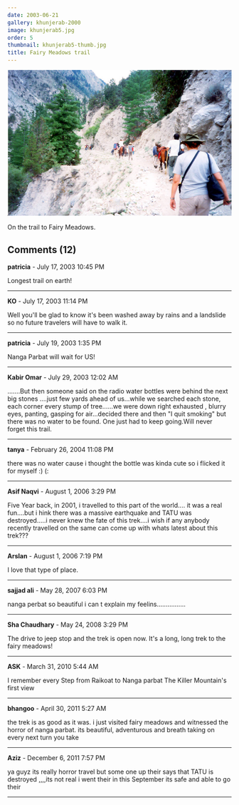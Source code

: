 ```yaml
---
date: 2003-06-21
gallery: khunjerab-2000
image: khunjerab5.jpg
order: 5
thumbnail: khunjerab5-thumb.jpg
title: Fairy Meadows trail
---
```


![Fairy Meadows trail](./khunjerab5.jpg)

On the trail to Fairy Meadows.

<div id="comments">

## Comments (12)

**patricia** - July 17, 2003 10:45 PM

Longest trail on earth!

---

**KO** - July 17, 2003 11:14 PM

Well you'll be glad to know it's been washed away by rains and a landslide so no future travelers will have to walk it.

---

**patricia** - July 19, 2003  1:35 PM

Nanga Parbat will wait for US!

---

**Kabir Omar** - July 29, 2003 12:02 AM

.......But then someone said on the radio water bottles were behind the next big stones ....just few yards ahead of us...while we searched each stone, each corner every stump of tree......we were down right exhausted , blurry eyes, panting, gasping for air...decided there and then "I quit smoking"
but there was no water to be found. One just had to keep going.Will never forget this trail.

---

**tanya** - February 26, 2004 11:08 PM

there was no water cause i thought the bottle was kinda cute so i flicked it for myself :) (:

---

**Asif Naqvi** - August  1, 2006  3:29 PM

Five Year back, in 2001, i travelled to this part of the world.... it was a real fun....but i hink there was a massive earthquake and TATU was destroyed.....i never knew the fate of this trek....i wish if any anybody recently travelled on the same can come up with whats latest about this trek???

---

**Arslan** - August  1, 2006  7:19 PM

I love that type of place.

---

**sajjad ali** - May 28, 2007  6:03 PM

nanga perbat so beautiful i can t explain my feelins................

---

**Sha Chaudhary** - May 24, 2008  3:29 PM

The drive to jeep stop and the trek is open now. It's a long, long trek to the fairy meadows!

---

**ASK** - March 31, 2010  5:44 AM

I remember every Step from Raikoat to Nanga parbat The Killer Mountain's first view

---

**bhangoo** - April 30, 2011  5:27 AM

the trek is as good as it was. i just visited fairy meadows and witnessed the horror of nanga parbat. its beautiful, adventurous and breath taking on every next turn you take

---

**Aziz** - December  6, 2011  7:57 PM

ya guyz its really horror travel but some one up their says that TATU is destroyed ,,,,its not real i went their in this September its safe and able to go their

---

</div>